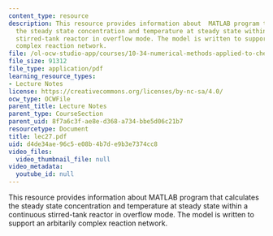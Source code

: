 ```yaml
---
content_type: resource
description: This resource provides information about  MATLAB program that calculates
  the steady state concentration and temperature at steady state within a continuous
  stirred-tank reactor in overflow mode. The model is written to support an arbitarily
  complex reaction network.
file: /ol-ocw-studio-app/courses/10-34-numerical-methods-applied-to-chemical-engineering-fall-2005/d4de34ae96c5e08b4b7de9b3e7374cc8_lec27.pdf
file_size: 91312
file_type: application/pdf
learning_resource_types:
- Lecture Notes
license: https://creativecommons.org/licenses/by-nc-sa/4.0/
ocw_type: OCWFile
parent_title: Lecture Notes
parent_type: CourseSection
parent_uid: 8f7a6c3f-ae8e-d368-a734-bbe5d06c21b7
resourcetype: Document
title: lec27.pdf
uid: d4de34ae-96c5-e08b-4b7d-e9b3e7374cc8
video_files:
  video_thumbnail_file: null
video_metadata:
  youtube_id: null
---
```

This resource provides information about  MATLAB program that calculates the steady state concentration and temperature at steady state within a continuous stirred-tank reactor in overflow mode. The model is written to support an arbitarily complex reaction network.
